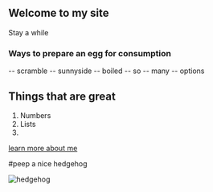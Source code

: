 ## Welcome to my site

Stay a while

### Ways to prepare an egg for consumption
-- scramble
-- sunnyside
-- boiled
-- so 
-- many
-- options

## Things that are great
1. Numbers
2. Lists
3. 



[learn more about me](about)


#peep a nice hedgehog

![hedgehog](http://i.ytimg.com/vi/u7RUz5MiqGs/maxresdefault.jpg)
